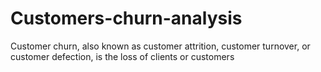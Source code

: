 # Customers-churn-analysis
Customer churn, also known as customer attrition, customer turnover, or customer defection, is the loss of clients or customers
